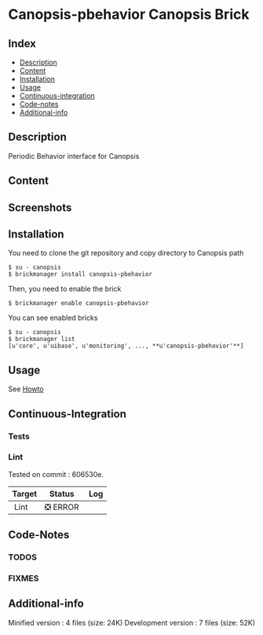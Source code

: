 # Canopsis-pbehavior Canopsis Brick

## Index

- [Description](#description)
- [Content](#content)
- [Installation](#installation)
- [Usage](#usage)
- [Continuous-integration](#continuous-integration)
- [Code-notes](#code-notes)
- [Additional-info](#additional-info)

## Description

Periodic Behavior interface for Canopsis

## Content



## Screenshots



## Installation

You need to clone the git repository and copy directory to Canopsis path

    $ su - canopsis
    $ brickmanager install canopsis-pbehavior

Then, you need to enable the brick

    $ brickmanager enable canopsis-pbehavior

You can see enabled bricks

    $ su - canopsis
    $ brickmanager list
    [u'core', u'uibase', u'monitoring', ..., **u'canopsis-pbehavior'**]

## Usage

See [Howto](https://git.canopsis.net/canopsis-ui-bricks/canopsis-pbehavior/blob/master/doc/index.rst)

## Continuous-Integration

### Tests



### Lint

Tested on commit : 606530e.

| Target | Status | Log |
| ------ | ------ | --- |
| Lint   | :negative_squared_cross_mark: ERROR |  |


## Code-Notes

### TODOS



### FIXMES



## Additional-info

Minified version : 4 files (size: 24K)
Development version : 7 files (size: 52K)

